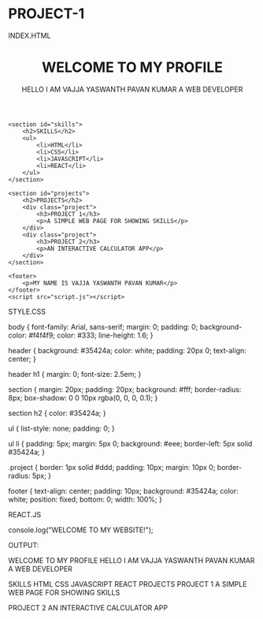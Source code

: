 # PROJECT-1


INDEX.HTML

<!DOCTYPE html>
<html lang="en">
<head>
    <meta charset="UTF-8">
    <meta name="viewport" content="width=device-width, initial-scale=1.0">
    <title>My Portfolio</title>
    <link rel="stylesheet" href="style.css">
</head>
<body>
    <header>
        <h1>WELCOME TO MY PROFILE</h1>
        <p>HELLO I AM VAJJA YASWANTH PAVAN KUMAR A WEB DEVELOPER</p>
    </header>

    <section id="skills">
        <h2>SKILLS</h2>
        <ul>
            <li>HTML</li>
            <li>CSS</li>
            <li>JAVASCRIPT</li>
            <li>REACT</li>
        </ul>
    </section>

    <section id="projects">
        <h2>PROJECTS</h2>
        <div class="project">
            <h3>PROJECT 1</h3>
            <p>A SIMPLE WEB PAGE FOR SHOWING SKILLS</p>
        </div>
        <div class="project">
            <h3>PROJECT 2</h3>
            <p>AN INTERACTIVE CALCULATOR APP</p>
        </div>
    </section>

    <footer>
        <p>MY NAME IS VAJJA YASWANTH PAVAN KUMAR</p>
    </footer>
    <script src="script.js"></script>
</body>
</html>






STYLE.CSS



body {
    font-family: Arial, sans-serif;
    margin: 0;
    padding: 0;
    background-color: #f4f4f9;
    color: #333;
    line-height: 1.6;
}

header {
    background: #35424a;
    color: white;
    padding: 20px 0;
    text-align: center;
}

header h1 {
    margin: 0;
    font-size: 2.5em;
}

section {
    margin: 20px;
    padding: 20px;
    background: #fff;
    border-radius: 8px;
    box-shadow: 0 0 10px rgba(0, 0, 0, 0.1);
}

section h2 {
    color: #35424a;
}

ul {
    list-style: none;
    padding: 0;
}

ul li {
    padding: 5px;
    margin: 5px 0;
    background: #eee;
    border-left: 5px solid #35424a;
}

.project {
    border: 1px solid #ddd;
    padding: 10px;
    margin: 10px 0;
    border-radius: 5px;
}

footer {
    text-align: center;
    padding: 10px;
    background: #35424a;
    color: white;
    position: fixed;
    bottom: 0;
    width: 100%;
}




REACT.JS


console.log("WELCOME TO MY WEBSITE!");





OUTPUT:




WELCOME TO MY PROFILE
HELLO I AM VAJJA YASWANTH PAVAN KUMAR A WEB DEVELOPER

SKILLS
HTML
CSS
JAVASCRIPT
REACT
PROJECTS
PROJECT 1
A SIMPLE WEB PAGE FOR SHOWING SKILLS

PROJECT 2
AN INTERACTIVE CALCULATOR APP

        


